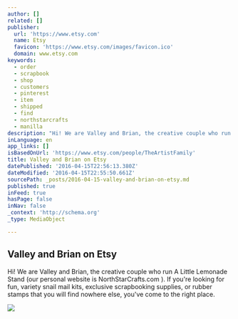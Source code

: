 ```yaml
---
author: []
related: []
publisher:
  url: 'https://www.etsy.com'
  name: Etsy
  favicon: 'https://www.etsy.com/images/favicon.ico'
  domain: www.etsy.com
keywords:
  - order
  - scrapbook
  - shop
  - customers
  - pinterest
  - item
  - shipped
  - find
  - northstarcrafts
  - manilla
description: "Hi! We are Valley and Brian, the creative couple who run A Little Lemonade Stand (our personal website is NorthStarCrafts.com ). If you're looking for fun, variety snail mail kits, exclusive scrapbooking supplies, or rubber stamps that you will find nowhere else, you've come to the right place."
inLanguage: en
app_links: []
isBasedOnUrl: 'https://www.etsy.com/people/TheArtistFamily'
title: Valley and Brian on Etsy
datePublished: '2016-04-15T22:56:13.380Z'
dateModified: '2016-04-15T22:55:50.661Z'
sourcePath: _posts/2016-04-15-valley-and-brian-on-etsy.md
published: true
inFeed: true
hasPage: false
inNav: false
_context: 'http://schema.org'
_type: MediaObject

---
```

<article style=""><h1>Valley and Brian on Etsy</h1><p>Hi! We are Valley and Brian, the creative couple who run A Little Lemonade Stand (our personal website is NorthStarCrafts.com ). If you're looking for fun, variety snail mail kits, exclusive scrapbooking supplies, or rubber stamps that you will find nowhere else, you've come to the right place.</p><img src="https://img0.etsystatic.com/047/0/13164481/iusa_75x75.28522724_7w3p.jpg" /></article>